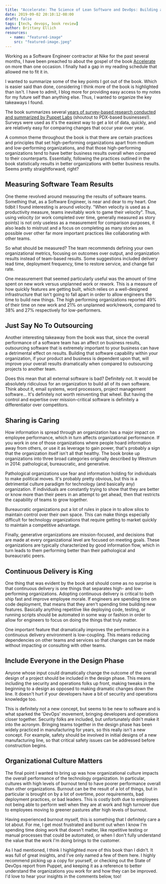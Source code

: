 ```yaml
---
title: "Accelerate: The Science of Lean Software and DevOps: Building and Scaling High Performing Technology Organizations - A Review"
date: 2019-09-02 20:10:12-08:00
draft: false
tags: [tech, devops, book review]
author: Brittany Ellich
resources:
  - name: "featured-image"
    src: "featured-image.jpeg"
---
```


Working as a Software Engineer contractor at Nike for the past several months, I have been preached to about the gospel of the book [Accelerate](https://www.amazon.com/gp/product/1942788339/ref=as_li_tl?ie=UTF8&camp=1789&creative=9325&creativeASIN=1942788339&linkCode=as2&tag=jaquenetta-20&linkId=9f49054ce45424cbe1d929e0f6ad59fc) on more than one occasion. I finally had a gap in my reading schedule that allowed me to fit it in.

I wanted to summarize some of the key points I got out of the book. Which is easier said than done, considering I think more of the book is highlighted than isn't. I have to admit, I blog more for providing easy access to my notes for my future self than anything else. Thus, I wanted to organize the key takeaways I found.

The book summarizes several [years of survey-based research conducted and summarized by Puppet Labs](https://puppet.com/resources/whitepaper?topics%5B1076%5D=1076) (shoutout to PDX-based businesses!). Surveys were used as it's the easiest way to get a lot of data, quickly, and are relatively easy for comparing changes that occur year over year.

A common theme throughout the book is that there are certain practices and principles that set high-performing organizations apart from medium and low-performing organizations, and that those high-performing organizations tend to have better business results overall when compared to their counterparts. Essentially, following the practices outlined in the book statistically results in better organizations with better business results. Seems pretty straightforward, right?

## Measuring Software Team Results

One theme revolved around measuring the results of software teams. Something that, as a Software Engineer, is near and dear to my heart. One tidbit I found interesting is around velocity. "When velocity is used as a productivity measure, teams inevitably work to game their velocity". Thus, using velocity (or work completed over time, generally measured as story points) is not only useless as a measurement for comparison purposes, it also leads to mistrust and a focus on completing as many stories as possible over other far more important practices like collaborating with other teams.

So what should be measured? The team recommends defining your own organizational metrics, focusing on outcomes over output, and organization results instead of team-based results. Some suggestions included delivery lead time, deployment frequency, time to restore service, and change fail rate.

One measurement that seemed particularly useful was the amount of time spent on new work versus unplanned work or rework. This is a measure of how quickly features are getting built, which relies on a well-designed infrastructure that isn't going to fall apart in order to allow engineers the time to build new things. The high performing organizations reported 49% of their time on new work and 21% on unplanned work/rework, compared to 38% and 27% respectively for low-performers.

## Just Say No To Outsourcing

Another interesting takeaway from the book was that, since the overall performance of a software team has an affect on business results, outsourcing software that is extremely important to your business can have a detrimental effect on results. Building that software capability within your organization, if your product and business is dependent upon that, will improve your overall results dramatically when compared to outsourcing projects to another team.

Does this mean that all external software is bad? Definitely not. It would be absolutely ridiculous for an organization to build all of its own software. Think about it, email systems, word processors, project management software... It's definitely not worth reinventing that wheel. But having the control and expertise over mission-critical software is definitely a differentiator over competitors.

## Sharing is Caring

How information is spread through an organization has a major impact on employee performance, which in turn affects organizational performance. If you work in one of those organizations where people hoard information away from others, or use it as leverage to gain power, that's probably a sign that the organization itself isn't all that healthy. The book broke up organizations into three broad categories originally described by Westrum in 2014: pathological, bureaucratic, and generative.

Pathological organizations use fear and information holding for individuals to make political moves. It's probably pretty obvious, but this is a detrimental culture paradigm for technology (and basically any) organization. If individuals are constantly trying to show that they are better or know more than their peers in an attempt to get ahead, then that restricts the capability of teams to grow together.

Bureaucratic organizations put a lot of rules in place in to allow silos to maintain control over their own space. This can make things especially difficult for technology organizations that require getting to market quickly to maintain a competitive advantage.

Finally, generative organizations are mission-focused, and decisions that are made at every organizational level are focused on meeting goals. These organizations are typically characterized by good information flow, which in turn leads to them performing better than their pathological and bureaucratic peers.

## Continuous Delivery is King

One thing that was evident by the book and should come as no surprise is that continuous delivery is one things that separates high- and low-performing organizations. Adopting continuous delivery is critical to both ship fast and improve employee morale. If engineers are spending time on code deployment, that means that they aren't spending time building new features. Basically anything repetitive like deploying code, testing, or running scripts should be automated in some way or fashion in order to allow for engineers to focus on doing the things that truly matter.

One important feature that dramatically improves the performance in a continuous delivery environment is low-coupling. This means reducing dependencies on other teams and services so that changes can be made without impacting or consulting with other teams.

## Include Everyone in the Design Phase

Anyone whose input could dramatically change the outcome of the overall design of a project should be included in the design phase. This means including the security and operations folks up front, making tweaks in the beginning to a design as opposed to making dramatic changes down the line. It doesn't hurt if your developers have a bit of security and operations knowledge too.

This is definitely not a new concept, but seems to be new to software and is what sparked the 'DevOps' movement, bringing developers and operations closer together. Security folks are included, but unfortunately didn't make it into the acronym. Bringing teams together in the design phase has been widely practiced in manufacturing for years, so this really isn't a new concept. For example, safety should be involved in initial designs of a new manufacturing line, so that critical safety issues can be addressed before construction begins.

## Organizational Culture Matters

The final point I wanted to bring up was how organizational culture impacts the overall performance of the technology organization. In particular, cultures with high levels of burnout tend to have poorer performance overall than other organizations. Burnout can be the result of a lot of things, but in particular is brought on by a lot of overtime, poor requirements, bad deployment practices, or bad leaders. This is costly both due to employees not being able to perform well when they are at work and high turnover due to employees moving to greener pastures after high levels of burnout.

Having experienced burnout myself, this is something that I definitely care a lot about. For me, I get most frustrated and burnt out when I know I'm spending time doing work that doesn't matter, like repetitive testing or manual processes that could be automated, or when I don't fully understand the value that the work I'm doing brings to the customer.

As I had mentioned, I think I highlighted more of this book than I didn't. It was full of great insights, and I've only named a few of them here. I highly recommend picking up a copy for yourself, or checking out the State of DevOps report from Puppet, and keeping it as a reference to better understand the organizations you work for and how they can be improved. I'd love to hear your insights in the comments below, too!
